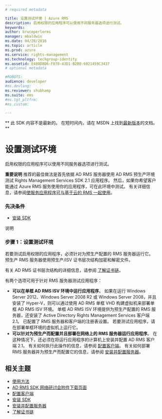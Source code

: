 ```yaml
---
# required metadata

title: 设置测试环境 | Azure RMS
description: 启用权限的应用程序可以使用不同服务器选项进行测试。
keywords:
author: bruceperlerms
manager: mbaldwin
ms.date: 04/28/2016
ms.topic: article
ms.prod: azure
ms.service: rights-management
ms.technology: techgroup-identity
ms.assetid: E480D8D6-F070-43D1-B2B0-6921459C3437
# optional metadata

#ROBOTS:
audience: developer
#ms.devlang:
ms.reviewer: shubhamp
ms.suite: ems
#ms.tgt_pltfrm:
#ms.custom:

---
```

** 此 SDK 内容不是最新的。 在短时间内，请在 MSDN 上找到[最新版本](https://msdn.microsoft.com/library/windows/desktop/hh535290(v=vs.85).aspx)的文档。 **
# 设置测试环境

启用权限的应用程序可以使用不同服务器选项进行测试。

**重要说明**  推荐的最佳做法是首先依据 AD RMS 服务器使用 AD RMS 预生产环境测试 Rights Management Services SDK 2.1 应用程序。 然后，如果你希望客户能通过 Azure RMS 服务使用你的应用程序，可在此环境中测试。 有关详细信息，请参阅[使服务应用程序可与基于云的 RMS 一起使用](how-to-use-file-api-with-aadrm-cloud.md)。

 

### 先决条件

-   [安装 SDK](create-your-first-rights-aware-application.md)

说明

### 步骤 1：设置测试环境

若要测试启用权限的应用程序，必须针对为预生产配置的 RMS 服务器运行它。 预生产 RMS 服务器使用预生产/ISV 证书层次结构加密和解密文件。

有关 AD RMS 证书层次结构的详细信息，请参阅 [了解证书链](understanding-certificate-chains.md)。

有两个选项可用于针对 RMS 服务器测试应用程序：

-   **可以在单框 AD RMS ISV 环境中运行应用程序**。 如果在运行 Windows Server 2012、Windows Server 2008 R2 或 Windows Server 2008，并且安装了 Hyper-V，则可以通过使用 AD RMS 单框 VHD 构建虚拟机来部署单框 AD RMS ISV 环境。 单框 AD RMS ISV 环境提供为预生产配置的 RMS 服务器，还安装了 Active Directory Rights Management Services 客户端 2.1。 已配置了 RMS 服务器和客户端的注册表设置。 若要测试应用程序，请在部署单框环境的虚拟机上运行它。
-   **可以针对为预生产而配置并且部署在网络上的 RMS 服务器运行应用程序**。 在这种情况下，还必须在将运行应用程序的计算机上安装并配置 AD RMS 客户端 2.1。 有关如何执行此操作的信息，请参阅 [配置客户端](how-to-configure-the-ad-rms-client-2-0.md)。 有关如何部署 RMS 服务器并为预生产而配置它的信息，请参阅 [安装并配置服务器](how-to-install-and-configure-an-rms-server.md)。

## 相关主题

* [使用方法](how-to-use-msipc.md)
* [AD RMS SDK 网络研讨会附件下载页面](https://connect.microsoft.com/site1170/Downloads/DownloadDetails.aspx?DownloadID=42440)
* [配置客户端](how-to-configure-the-ad-rms-client-2-0.md)
* [安装 SDK](create-your-first-rights-aware-application.md)
* [安装并配置服务器](how-to-install-and-configure-an-rms-server.md)
* [了解证书链](understanding-certificate-chains.md)
 

 





<!--HONumber=Jun16_HO1-->


